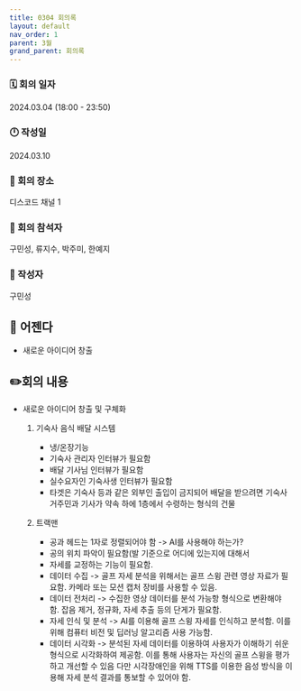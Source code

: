 ```yaml
---
title: 0304 회의록
layout: default
nav_order: 1
parent: 3월
grand_parent: 회의록
---
```


### 🗓️ 회의 일자

2024.03.04
(18:00 - 23:50)

### 🕛 작성일

2024.03.10

### 🚩 회의 장소

디스코드 채널 1

### 🤝 회의 참석자

구민성, 류지수, 박주미, 한예지

### 🙎 작성자

구민성

## 📣 어젠다

- 새로운 아이디어 창출

## ✏️회의 내용

- 새로운 아이디어 창출 및 구체화

  1. 기숙사 음식 배달 시스템
     - 냉/온장기능
     - 기숙사 관리자 인터뷰가 필요함
     - 배달 기사님 인터뷰가 필요함
     - 실수요자인 기숙사생 인터뷰가 필요함
     - 타겟은 기숙사 등과 같은 외부인 출입이 금지되어 배달을 받으려면 기숙사 거주민과 기사가 약속 하에 1층에서 수령하는 형식의 건물
    
  2. 트랙맨
     - 공과 헤드는 1자로 정렬되어야 함 -> AI를 사용해야 하는가?
     - 공의 위치 파악이 필요함(발 기준으로 어디에 있는지에 대해서
     - 자세를 교정하는 기능이 필요함.
     - 데이터 수집 -> 골프 자세 분석을 위해서는 골프 스윙 관련 영상 자료가 필요함. 카메라 또는 모션 캡처 장비를 사용할 수 있음.
     - 데이터 전처리 -> 수집한 영상 데이터를 분석 가능항 형식으로 변환해야 함. 잡음 제거, 정규화, 자세 추출 등의 단게가 필요함.
     - 자세 인식 및 분석 -> AI를 이용해 골프 스윙 자세를 인식하고 분석함. 이를 위해 컴퓨터 비전 및 딥러닝 알고리즘 사용 가능함.
     - 데이터 시각화 -> 분석된 자세 데이터를 이용하여 사용자가 이해하기 쉬운 형식으로 시각화하여 제공함. 이를 통해 사용자는 자신의 골프 스윙을 평가하고 개선할 수 있음 다만 시각장애인을 위해 TTS를 이용한 음성 방식을 이용해 자세 분석 결과를 통보할 수 있어야 함.

